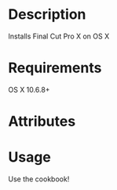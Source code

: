 Description
===========
Installs Final Cut Pro X on OS X

Requirements
============
OS X 10.6.8+

Attributes
==========

Usage
=====
Use the cookbook!
